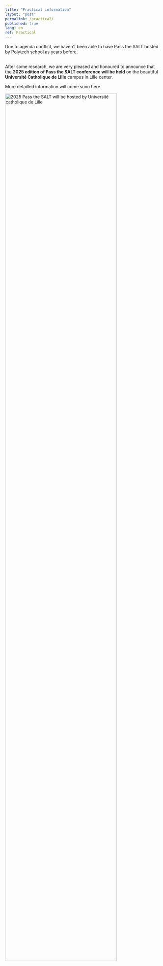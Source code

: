 ```yaml
---
title: "Practical information"
layout: "post"
permalink: /practical/
published: true
lang: en
ref: Practical
---
```


Due to agenda conflict, we haven't been able to have Pass the SALT hosted by Polytech school as years before.<br><br>

After some research, we are very pleased and honoured to announce that the **2025 edition of Pass the SALT conference will be held** on the beautiful **Université Catholique de Lille** campus in Lille center.

More detailled information will come soon here.

<img src="/images/2025-hosting.jpeg" alt="2025 Pass the SALT will be hosted by Université catholique de Lille" width="85%"/>


<!--
<a href="#coming-to-the-conference-location-from-lille-center">How to come</a> | <a href="#registration"> Registration</a> | <a href="#eat--drink--party">Eat, drink and party</a> | <a href="#network-access">Network access</a> | <a href="#safety--covid-information"> Safety & COVID</a>
<br><br>

## Conference location


<a href="http://www.polytech-lille.fr/english-p4664.html">Polytech Lille engineer school</a>:
avenue Paul Langevin 59655 Villeneuve d'Ascq<br />
Maps: <a href="https://goo.gl/maps/FusMa2F2GoP2" >Google Maps</a> | <a href="https://osm.org/go/0B1fyc2nJ-" >Openstreetmap</a> (<i>"École polytechnique universitaire de l'université Lille"</i>)<br>
<img src="https://2024.pass-the-salt.org/images/polytech-school.jpg" width="100%">
<br><br>


## Coming to the conference location from Lille center 

.&nbsp; <b>metro:</b> take <b>line 1</b> at _"Lille Flandres"_ station and go to the _"4 Cantons Stade"_ stop : ~20 min.<br>
_(More info about metro: [ilevia.fr](https://www.ilevia.fr/itineraires))_<br>
.&nbsp; <b>then a 2min walk:</b> on the roundabout near the metro stop, just follow _"Polytech Lille"_ on the traffic signs and the line drawned on the map screenshot below. Links to the maps:  <a href="https://goo.gl/maps/FusMa2F2GoP2" >Google Maps</a> | <a href="https://osm.org/go/0B1fyc2nJ-" >Openstreetmap</a> <br>
<img src="https://2024.pass-the-salt.org/images/roundabout.jpg" width="100%">
<img src="/images/road.png" width="60%">
<br>

<br><br>

## Coming to Lille from Paris

.&nbsp; **from "Gare du Nord" station:** take TGV train to _"Lille Europe"_ or _"Lille Flandres"_ stations : 60 min
<br>
.&nbsp; **from "Paris Roissy Charles de Gaulle airport" (CDG)** : take TGV train at _"Charles de Gaulle"_ train station inside the airport to _"Lille Europe"_ station : 50 min<br><br>

## Coming to Lille from Brussels

.&nbsp; **from Brussels Midi train station** : take a TGV or Thalys or Eurostar train to _"Lille Europe"_ station : 35 min
<br>
.&nbsp; **from Brussels National airport (BRU)** : use a national train to reach _"Brussels Midi"_ station (_Zuidstation_ in Dutch): 30-40 min. Then, take a TGV or Thalys or Eurostar train to reach _"Lille Europe"_ station.
<br><br>

To book trains: <br>
.&nbsp; **France:** <a href="https://www.sncf-connect.com/en-en/">https://www.sncf-connect.com/en-en/</a>. <br>
.&nbsp; **Belgium:** <a href="https://www.b-europe.com/EN">https://www.b-europe.com/EN</a>
<br><br>

## Registration

**Before coming to the conference:**
<br><br>
> . Be registered online 
<br>
> . Print your ticket or have the PDF version with you on your smartphone.

<br>

**On-site:**
> . **Important:** before entering Polytech building, **provide your registered name AND an ID card/passport to access control guys**.<br>
> . inside the building, provide the PDF or printed ticket to the org members at the desk.
<br>
> . we will give you a badge with your name and coins usable to get free drinks during the social event (thursday evening!).

<br>

**Workshops:**<br> Registration to the workshops will be done during the event under an old fashion way (paper and pen) at the desk on a first write/first served basis. All workshops have 15 slots.
<br><br>

## Eat & drink & party!

**For lunch:** <br>
.&nbsp;<b>a food truck</b> will be available at the conference site (parking in front of the main entrance). <br>
.&nbsp;<b>restaurants and food stands</b> are also available at a 7 minutes walk from the conference site, near the Pierre Mauroy stadium (<a href="https://www.openstreetmap.org/#map=17/50.61086/3.13028)" >OpenStreetMap</a> / <a href="https://www.google.fr/maps/dir/Polytech+Lille,+Avenue+Paul+Langevin,+59655+Villeneuve-d'Ascq/50.6106614,3.1317252/@50.6098992,3.129625,16z/data=!4m9!4m8!1m5!1m1!1s0x47c2d64e4e520ecf:0xb4c46b1a1dfff7d6!2m2!1d3.1368716!2d50.607675!1m0!3e2" >Google Maps</a>).
<br><br><i>Your attention please:</i> lunches are not provided by the organization, you will have to pay them :)
<br><br>

**For pauses**: we will provide you free coffee/tea/juices pauses in the middle of each half day and some coffe. And also before conference start in the morning and the afternon. Note: we have no information about legacy French biscuits that may appear on the pauses tables ;-) 
<br><br>

**Social event**: we will communicate during the event the social event location. It will be held during Thursday evening and to access, your badge will be required!
<br><br>

## Network access

If, during the registration, you have accepted that we communicate your name and email to the Polytech school network admins, they will send you credentials to connect to the Wifi and so get Internet access during the event.

We are currently waiting for more details (SSID, which protocols will be authorized to communicate with Internet) from the Network team. 

When we will have these information, we will update this page :)
<br><br>

## Safety & COVID information

At time of writing (December 2023), there is no longer mandatory measures for handling COVID outbreak in public and open space or inside buildings aswell. Pass the SALT rooms will so be freely accessible without any mask for example.
<br><br>

**Rooms equipments** :<br>
.&nbsp;**lecture hall**:  there is a ventilation system that is automatically activated when the temperature rises or when the CO2 reaches a certain level. In addition, polytech has several portable CO2 detectors and one will be placed prominently on the desk at the bottom of the lecture hall.
<br>
.&nbsp;**workshop room**: there is air-conditioning, there will also be a portable CO2 detector in place. 

<br>

**Pauses:** they will be held inside the building due to mandatory access control.
<br><br>

**Social event:** we will be have an access to a terrace. So, we will be able to get fresh air and not to stay inside the building during all the evening. -->    